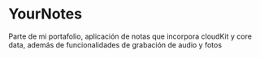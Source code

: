# YourNotes
Parte de mi portafolio, aplicación de notas que incorpora cloudKit y core data, además de funcionalidades de grabación de audio y fotos
